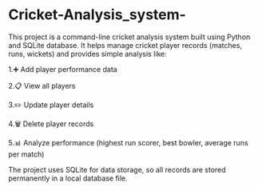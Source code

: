 # Cricket-Analysis_system-
This project is a command-line cricket analysis system built using Python and SQLite database.
It helps manage cricket player records (matches, runs, wickets) and provides simple analysis like:

1.➕ Add player performance data

2.📋 View all players

3.✏️ Update player details

4.🗑️ Delete player records

5.📊 Analyze performance (highest run scorer, best bowler, average runs per match)

The project uses SQLite for data storage, so all records are stored permanently in a local database file.

